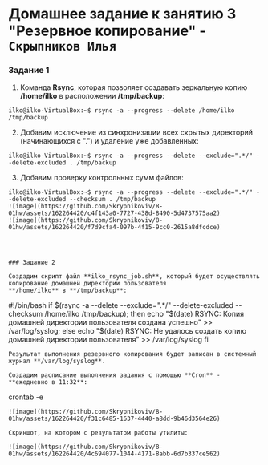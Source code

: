 # Домашнее задание к занятию 3 "Резервное копирование" - `Скрыпников Илья`

### Задание 1

1. Команда **Rsync**, которая позволяет создавать зеркальную копию **/home/ilko** в расположении **/tmp/backup**:
```
ilko@ilko-VirtualBox:~$ rsync -a --progress --delete /home/ilko /tmp/backup
```
2. Добавим исключение из синхронизации всех скрытых директорий (начинающихся с ".") и удаление уже добавленных:
```
ilko@ilko-VirtualBox:~$ rsync -a --progress --delete --exclude=".*/" --delete-excluded . /tmp/backup
```
3. Добавим проверку контрольных сумм файлов:
```
ilko@ilko-VirtualBox:~$ rsync -a --progress --delete --exclude=".*/" --delete-excluded --checksum . /tmp/backup
![image](https://github.com/Skrypnikoviv/8-01hw/assets/162264420/c4f143a0-7727-438d-8490-5d4737575aa2)
![image](https://github.com/Skrypnikoviv/8-01hw/assets/162264420/f7d9cfa4-097b-4f15-9cc0-2615a8dfcdce)




### Задание 2

Создадим скрипт файл **ilko_rsync_job.sh**, который будет осуществлять копирование домашней директории пользователя
**/home/ilko** в **/tmp/backup**:
```
#!/bin/bash
if $(rsync -a --delete --exclude=".*/" --delete-excluded --checksum /home/ilko /tmp/backup); then
echo "$(date) RSYNC: Копия домашней директории пользователя создана успешно" >> /var/log/syslog; else
echo "$(date) RSYNC: Не удалось создать копию домашней директории пользователя" >> /var/log/syslog
fi
```
Результат выполнения резервного копирования будет записан в системный журнал **/var/log/syslog**.

Создадим расписание выполнения задания с помощью **Cron** - **ежедневно в 11:32**:
```
crontab -e
```
![image](https://github.com/Skrypnikoviv/8-01hw/assets/162264420/f31c6485-1637-4440-a8dd-9b46d3564e26)

Скриншот, на котором с результатом работы утилиты:

![image](https://github.com/Skrypnikoviv/8-01hw/assets/162264420/4c694077-1044-4171-8abb-6d7b337ce562)

